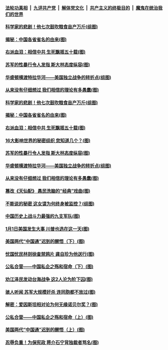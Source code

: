 

####  [法轮功真相](../../../../basic/blob/master/README.md?t=01050501) &nbsp;|&nbsp; [九评共产党](../../../../9ping.md/blob/master/README.md?t=01050501) &nbsp;|&nbsp; [解体党文化](../../../../jtdwh.md/blob/master/README.md?t=01050501)  &nbsp;|&nbsp; [共产主义的终极目的](../../../../gczydzjmd.md/blob/master/README.md?t=01050501) &nbsp;|&nbsp; [魔鬼在统治我们的世界](../../../../mgztzwmdsj.md/blob/master/README.md?t=01050501) 

#### [科学家的悲剧！他七次鼓吹粮食亩产万斤(组图)](../pages/p6/957851.md?t=01050501) 

#### [揭秘：中国各省省名的由来(图)](../pages/p6/957221.md?t=01050501) 

#### [右派血泪：相信中共 生死飘摇五十载(图)](../pages/p6/956343.md?t=01050501) 

#### [苏军的性暴行令人发指 斯大林态度纵容(图)](../pages/p6/957185.md?t=01050501) 

#### [华盛顿横渡特拉华河——美国独立战争的转折点(组图)](../pages/p6/957797.md?t=01050501) 

#### [从来没有仔细想过 我们相信的理论有多愚蠢(图)](../pages/p6/956683.md?t=01050501) 

#### [科学家的悲剧！他七次鼓吹粮食亩产万斤(组图)](../pages/p6/957851.md?t=01050501) 

#### [揭秘：中国各省省名的由来(图)](../pages/p6/957221.md?t=01050501) 

#### [右派血泪：相信中共 生死飘摇五十载(图)](../pages/p6/956343.md?t=01050501) 

#### [16大影响世界的秘密组织 您知道几个？(图)](../pages/p6/957909.md?t=01050501) 

#### [苏军的性暴行令人发指 斯大林态度纵容(图)](../pages/p6/957185.md?t=01050501) 

#### [华盛顿横渡特拉华河——美国独立战争的转折点(组图)](../pages/p6/957797.md?t=01050501) 

#### [从来没有仔细想过 我们相信的理论有多愚蠢(图)](../pages/p6/956683.md?t=01050501) 

#### [篡改《天仙配》 愚民洗脑的“经典”戏曲(图)](../pages/p6/952961.md?t=01050501) 

#### [不能说的秘密 这女谍为何终身被监控？(组图)](../pages/p6/957551.md?t=01050501) 

#### [中国历史上战斗力最强的九支军队(图)](../pages/p6/957680.md?t=01050501) 

#### [1月1日美国发生大事 川普也选在这一天(图)](../pages/p6/957595.md?t=01050501) 

#### [美国两代“中国通”迟到的醒悟（下）(图)](../pages/p6/957313.md?t=01050501) 

#### [忧国忧民林则徐查禁鸦片 龚自珍为他送行(图)](../pages/p6/956394.md?t=01050501) 

#### [公私合营——中国私企之殇和宿命（下）(图)](../pages/p6/957265.md?t=01050501) 

#### [劝江泽民发动台海战争 这2人沦为阶下囚(图)](../pages/p6/957188.md?t=01050501) 

#### [骇人听闻 苏军大规模奸杀 连同胞都不放过(图)](../pages/p6/957181.md?t=01050501) 

#### [解密：爱因斯坦相对论为何无缘诺贝尔奖？(图)](../pages/p6/957218.md?t=01050501) 

#### [公私合营——中国私企之殇和宿命（上）(图)](../pages/p6/957261.md?t=01050501) 

#### [美国两代“中国通”迟到的醒悟（上）(图)](../pages/p6/957312.md?t=01050501) 

#### [忍辱负重！为保宪政 蒋介石宁背独裁者骂名(图)](../pages/p6/956344.md?t=01050501) 

